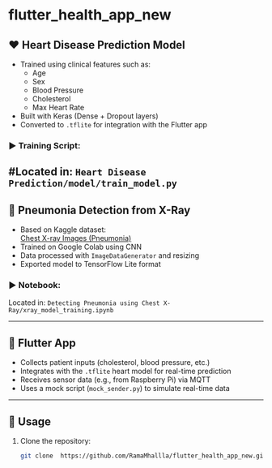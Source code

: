 # flutter_health_app_new

## ❤️ Heart Disease Prediction Model

- Trained using clinical features such as:
    - Age
    - Sex
    - Blood Pressure
    - Cholesterol
    - Max Heart Rate
- Built with Keras (Dense + Dropout layers)
- Converted to `.tflite` for integration with the Flutter app
### ▶️ Training Script:
#Located in: `Heart Disease Prediction/model/train_model.py`
---

## 🩻 Pneumonia Detection from X-Ray

- Based on Kaggle dataset:  
  [Chest X-ray Images (Pneumonia)](https://www.kaggle.com/datasets/paultimothymooney/chest-xray-pneumonia)
- Trained on Google Colab using CNN
- Data processed with `ImageDataGenerator` and resizing
- Exported model to TensorFlow Lite format

### ▶️ Notebook:

Located in: `Detecting Pneumonia using Chest X-Ray/xray_model_training.ipynb`

---

## 📱 Flutter App

- Collects patient inputs (cholesterol, blood pressure, etc.)
- Integrates with the `.tflite` heart model for real-time prediction
- Receives sensor data (e.g., from Raspberry Pi) via MQTT
- Uses a mock script (`mock_sender.py`) to simulate real-time data

---

## 🚀 Usage

1. Clone the repository:

   ```bash
   git clone  https://github.com/RamaMhallla/flutter_health_app_new.git
   ```

